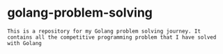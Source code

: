 # golang-problem-solving
```
This is a repository for my Golang problem solving journey. It contains all the competitive programming problem that I have solved with Golang
```

